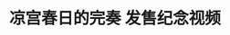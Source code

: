 ---
logo: images/other/凉宫春日的完奏发售纪念录音.jpg
title: 凉宫春日的完奏 发售纪念视频
subTitle: 声优特别录制的无画面发售纪念视频

category: 其他

hasResource: true
downloadList:
  - intro: mp3
    size: 7.1MB
    link: 
  - intro: mp4
    size: 5.4MB
    link:
  - intro: 云盘 提取码:kuwv
    size:
    link: https://pan.baidu.com/s/1NLGI6eTBae6wElZe-Di-wQ

downloadContent: |
  为纪念《凉宫春日的忧郁 2006版》放送十周年而推出了集大成CD《凉宫春日的完奏》，对此声优特别录制了无画面的发售纪念视频，并由Lantis上传至YouTube。<br>
  视频地址：https://youtu.be/iCqdrlsK1Gc
---